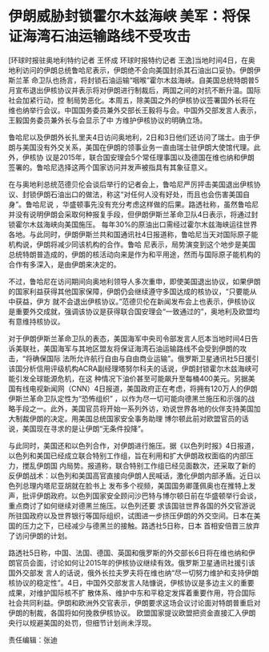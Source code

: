 # 伊朗威胁封锁霍尔木兹海峡 美军：将保证海湾石油运输路线不受攻击

[环球时报驻奥地利特约记者 王怀成 环球时报特约记者 王逸]当地时间4日，在奥地利访问的伊朗总统鲁哈尼表示，伊朗绝不会向美国封杀其石油出口妥协。伊朗伊斯兰革
命卫队也扬言，将封锁石油运输“咽喉”霍尔木兹海峡。自美国总统特朗普5月宣布退出伊核协议并表示将对伊朗进行制裁后，两国之间的对抗不断升温。国际社会加紧行动，控
制局势恶化。本周五，除美国之外的伊核协议签署国外长将在维也纳举行会议。中国国务委员兼外交部长王毅将与会。中国外交部发言人表示，王毅国务委员兼外长与会显示了中
方维护伊核协议的明确立场。

鲁哈尼以及伊朗外长扎里夫4日访问奥地利，2日和3日他们还访问了瑞士。由于伊朗与美国没有外交关系，美国在伊朗的领事业务一直由瑞士驻伊朗大使馆代理。此外，伊核协
议是2015年，联合国安理会5个常任理事国以及德国在维也纳和伊朗签署的。鲁哈尼选择这两个国家访问并发声被指具有其象征意义。

在与奥地利总统范德贝伦会谈后举行的记者会上，鲁哈尼严厉抨击美国退出伊核协议、封锁伊朗石油出口的做法，称这“对任何人没有好处，而且也会伤害美国自身”。鲁哈尼说
，华盛顿事先没有充分考虑这样做的后果。路透社称，虽然鲁哈尼并没有说明伊朗会采取何种报复手段，但伊朗伊斯兰革命卫队4日表示，将通过封锁霍尔木兹海峡向美国施压。
每年30%的原油出口需经过霍尔木兹海峡运往世界各地。与此同时，伊朗伊斯兰共和国通讯社4日报道称，鲁哈尼当天对国际原子能机构说，伊朗将减少同该机构的合作。鲁哈
尼表示，局势演变到这个地步是美国总统特朗普造成的，伊朗的核活动向来是作为和平用途，然而与国际原子能机构的合作有多深入，是由伊朗来决定的。

不过，鲁哈尼在访问期间向奥地利领导人多次重申，即使美国退出协议，如果伊朗的国家利益获得其他国家保障，伊朗仍会继续遵守多国达成的核协议，“只要能从中获益，伊方
就不会退出伊核协议。”范德贝伦在新闻发布会上也表示，伊核协议是重要外交成就，强调该协议是获得联合国安理会“一致通过的”，奥地利及欧盟均有意维持核协议。

对于伊朗伊斯兰革命卫队的表态，美国海军中央司令部发言人厄本当地时间4日告诉美联社，美国海军与其地区盟友将保证海湾石油运输路线不会受到伊朗的攻击，“将确保国际
法所允许航行自由与自由商业运输”。俄罗斯卫星通讯社5日援引该国分析信用评级机构ACRA副经理塔努尔科夫的话说，伊朗封锁霍尔木兹海峡可能引发全球能源危机，在这
种情况下油价甚至可能飙升至每桶400美元。另据美国有线电视新闻网（CNN）4日报道，美国政府正在考虑，将拥有120万人的伊朗伊斯兰革命卫队定性为“恐怖组织”
，以作为尽一切可能向德黑兰施压和示强的战略手段之一。此外，美国官员将开始一系列外访，劝说世界各地的伙伴支持美国加大制裁伊朗的决定。用美国总统国家安全事务助理
博尔顿此前对欧盟官员的话说，美国现在寻求的是让伊朗“无条件投降”。

与此同时，美国还和以色列合作，对伊朗进行施压。据《以色列时报》4日报道，以色列和美国已经成立联合特别工作组，旨在利用和扩大伊朗政权面临的内部压力，搅乱伊朗国
内局势。报道称，联合特别工作组已经见面数次，还采取了新的反伊朗战术：以色列和美国高官直接向伊朗人民喊话，激化伊朗内部矛盾。近日以色列总理内塔尼亚胡就在脸书上
发布多个视频，美国国务卿蓬佩奥也在推特上发声，批评伊朗政府。以色列国家安全顾问沙巴特与博尔顿日前在华盛顿举行会谈，重点商讨了如何继续对德黑兰施压。以色列还要
求该国驻世界各国的外交官游说所驻国政府以及世界银行等国际组织，试图进一步挤压伊朗的外交空间。日本在美国的压力之下，已经减少与德黑兰的接触。路透社5日称，日本
首相安倍晋三放弃了访问伊朗的计划。

路透社5日称，中国、法国、德国、英国和俄罗斯的外交部长6日将在维也纳和伊朗官员会面，讨论如何让2015年的伊核协议继续有效。俄罗斯卫星通讯社援引该国外交部发
言人的话说，俄外长拉夫罗夫将在维也纳“尽一切努力维护和支持伊朗核协议的稳定性”。4日，中国外交部发言人陆慷说，伊核协议是多边主义的重要成果，对维护国际核不扩
散体系、维护中东和平稳定发挥着重要作用，符合国际社会共同利益。伊朗和欧洲外交官表示，伊朗要求这场会议讨论面对特朗普重启对伊朗的制裁，各国将如何挽救伊核协议。
欧盟国家提议欧盟把资金直接汇入伊朗央行以规避美国的处罚，但细节计划尚未浮现。

责任编辑：张迪

